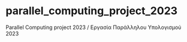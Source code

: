 # parallel_computing_project_2023
Parallel Computing project 2023 / Εργασία Παράλληλου Υπολογισμού 2023
